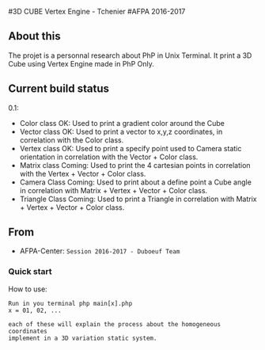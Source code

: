 #3D CUBE Vertex Engine - Tchenier
#AFPA 2016-2017

## About this

The projet is a personnal research about PhP in Unix Terminal.
It print a 3D Cube using Vertex Engine made in PhP Only.

## Current build status

0.1:
- Color   class OK: Used to print a gradient color around the Cube
- Vector  class OK: Used to print a vector to x,y,z coordinates, in
correlation with the Color class.
- Vertex  class OK: Used to print a specify point used to Camera
static orientation in correlation with the Vector + Color class.
- Matrix  class Coming: Used to print the 4 cartesian points in correlation
with the Vertex + Vector + Color class.
- Camera  Class Coming: Used to print about a define point a Cube angle in
correlation with Matrix + Vertex + Vector + Color class.
- Triangle Class Coming: Used to print a Triangle in correlation with Matrix +
Vertex + Vector + Color class.

## From

- AFPA-Center: `Session 2016-2017 - Duboeuf Team`

### Quick start

How to use:

```
Run in you terminal php main[x].php
x = 01, 02, ...

each of these will explain the process about the homogeneous coordinates
implement in a 3D variation static system.
```
